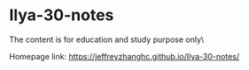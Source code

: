 # Ilya-30-notes

The content is for education and study purpose only\\

Homepage link: https://jeffreyzhanghc.github.io/Ilya-30-notes/